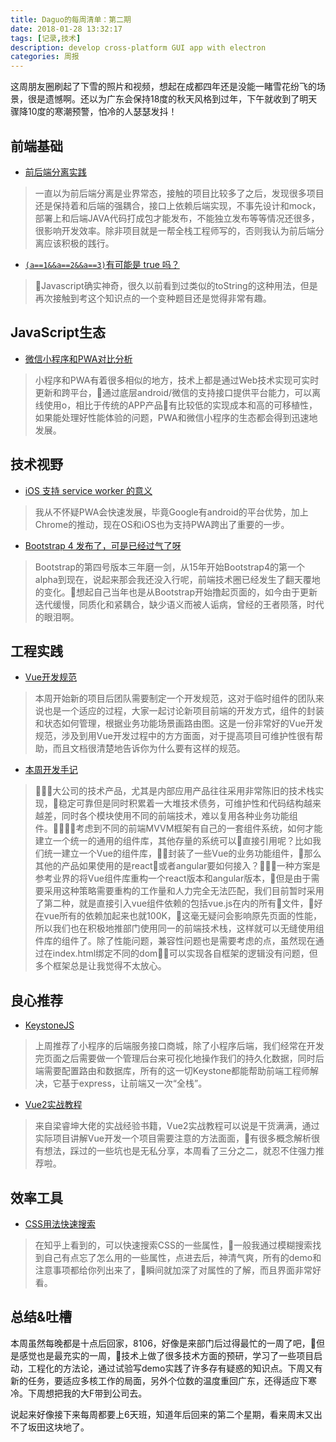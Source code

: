 ```yaml
---
title: Daguo的每周清单：第二期
date: 2018-01-28 13:32:17
tags: [记录,技术]
description: develop cross-platform GUI app with electron
categories: 周报
---
```


这周朋友圈刷起了下雪的照片和视频，想起在成都四年还是没能一睹雪花纷飞的场景，很是遗憾啊。还以为广东会保持18度的秋天风格到过年，下午就收到了明天骤降10度的寒潮预警，怕冷的人瑟瑟发抖！
<!--more-->

## 前端基础
- [前后端分离实践](https://mp.weixin.qq.com/s/nKvjsU2frT5NDU4DLWqvYg?scene=25#wechat_redirect)
> 一直以为前后端分离是业界常态，接触的项目比较多了之后，发现很多项目还是保持着和后端的强耦合，接口上依赖后端实现，不事先设计和mock，部署上和后端JAVA代码打成包才能发布，不能独立发布等等情况还很多，很影响开发效率。除非项目就是一帮全栈工程师写的，否则我认为前后端分离应该积极的践行。

- [`(a==1&&a==2&&a==3)`有可能是 true 吗？](https://www.tuicool.com/wx/Z3uaMzA)
> Javascript确实神奇，很久以前看到过类似的toString的这种用法，但是再次接触到考这个知识点的一个变种题目还是觉得非常有趣。

## JavaScript生态
- [微信小程序和PWA对比分析](http://blog.csdn.net/baidu_browser/article/details/64440238)
> 小程序和PWA有着很多相似的地方，技术上都是通过Web技术实现可实时更新和跨平台，通过底层android/微信的支持接口提供平台能力，可以离线使用o，相比于传统的APP产品有比较低的实现成本和高的可移植性，如果能处理好性能体验的问题，PWA和微信小程序的生态都会得到迅速地发展。


## 技术视野
- [iOS 支持 service worker 的意义](https://juejin.im/pin/5a695e3b51882563db3cb72d?utm_medium=pwapyq&utm_source=weixinqun&from=timeline)
> 我从不怀疑PWA会快速发展，毕竟Google有android的平台优势，加上Chrome的推动，现在OS和iOS也为支持PWA跨出了重要的一步。

- [Bootstrap 4 发布了，可是已经过气了呀](https://mp.weixin.qq.com/s?__biz=MzIwNjQwMzUwMQ==&mid=2247485752&idx=1&sn=c59b754ad87382c9bb0f67466036a830&chksm=97236bfaa054e2ecf4f2c9b904c99f914b4124cd96bbef00638b2ebf083b0dacf85b9abcee4f&mpshare=1&scene=1&srcid=0128yJYuM72IEU8mokTjIfoo#rd)
> Bootstrap的第四号版本三年磨一剑，从15年开始Bootstrap4的第一个alpha到现在，说起来那会我还没入行呢，前端技术圈已经发生了翻天覆地的变化。想起自己当年也是从Bootstrap开始撸起页面的，如今由于更新迭代缓慢，同质化和紧耦合，缺少语义而被人诟病，曾经的王者陨落，时代的眼泪啊。

## 工程实践
- [Vue开发规范](https://github.com/pablohpsilva/vuejs-component-style-guide/blob/master/README-CN.md)
> 本周开始新的项目后团队需要制定一个开发规范，这对于临时组件的团队来说也是一个适应的过程，大家一起讨论新项目前端的开发方式，组件的封装和状态如何管理，根据业务功能场景画路由图。这是一份非常好的Vue开发规范，涉及到用Vue开发过程中的方方面面，对于提高项目可维护性很有帮助，而且文档很清楚地告诉你为什么要有这样的规范。

- [本周开发手记](#工程实践)
> 大公司的技术产品，尤其是内部应用产品往往采用非常陈旧的技术栈实现，稳定可靠但是同时积累着一大堆技术债务，可维护性和代码结构越来越差，同时各个模块使用不同的前端技术，难以复用各种业务功能组件。考虑到不同的前端MVVM框架有自己的一套组件系统，如何才能建立一个统一的通用的组件库，其他存量的系统可以直接引用呢？比如我们统一建立一个Vue的组件库，封装了一些Vue的业务功能组件，那么其他的产品如果使用的是react或者angular要如何接入？一种方案是参考业界的将Vue组件库重构一个react版本和angular版本，但是由于需要采用这种策略需要重构的工作量和人力完全无法匹配，我们目前暂时采用了第二种，就是直接引入vue组件依赖的包括vue.js在内的所有文件，好在vue所有的依赖加起来也就100K，这毫无疑问会影响原先页面的性能，所以我们也在积极地推部门使用同一的前端技术栈，这样就可以无缝使用组件库的组件了。除了性能问题，兼容性问题也是需要考虑的点，虽然现在通过在index.html绑定不同的dom可以实现各自框架的逻辑没有问题，但多个框架总是让我觉得不太放心。

## 良心推荐
- [KeystoneJS](https://segmentfault.com/a/1190000004646121)
> 上周推荐了小程序的后端服务接口商城，除了小程序后端，我们经常在开发完页面之后需要做一个管理后台来可视化地操作我们的持久化数据，同时后端需要配置路由和数据库，所有的这一切Keystone都能帮助前端工程师解决，它基于express，让前端又一次“全栈”。

- [Vue2实战教程](https://item.jd.com/12176536.html)
> 来自梁睿坤大佬的实战经验书籍，Vue2实战教程可以说是干货满满，通过实际项目讲解Vue开发一个项目需要注意的方法面面，有很多概念解析很有想法，踩过的一些坑也是无私分享，本周看了三分之二，就忍不住强力推荐啦。

## 效率工具
- [CSS用法快速搜索](http://cssreference.io/)
> 在知乎上看到的，可以快速搜索CSS的一些属性，一般我通过模糊搜索找到自己有点忘了怎么用的一些属性，点进去后，神清气爽，所有的demo和注意事项都给你列出来了，瞬间就加深了对属性的了解，而且界面非常好看。

## 总结&吐槽
本周虽然每晚都是十点后回家，8106，好像是来部门后过得最忙的一周了吧，但是感觉也是最充实的一周，技术上做了很多技术方面的预研，学习了一些项目启动，工程化的方法论，通过试验写demo实践了许多存有疑惑的知识点。下周又有新的任务，要适应多核工作的局面，另外个位数的温度重回广东，还得适应下寒冷。下周想把我的大F带到公司去。

说起来好像接下来每周都要上6天班，知道年后回来的第二个星期，看来周末又出不了坂田这块地了。






